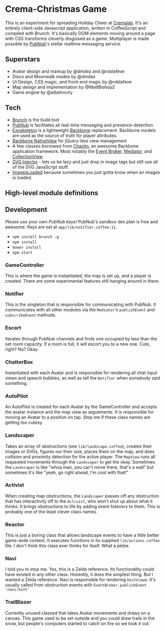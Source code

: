 # Crema-Christmas Game
This is an experiment for spreading Holiday Cheer at [Cremalab](http://cremalab.com). It's an entirely client-side Javascript application, written in CoffeeScript and compiled with Brunch. It's basically DOM elements moving around a page with CSS transforms cleverly disguised as a game. Multiplayer is made possible by [PubNub](http://www.pubnub.com)'s stellar realtime messaging service.

## Superstars
* Avatar design and markup by @dmdez and @roblafeve
* Disco and Moonwalk modes by @dmdez
* UI Design, CSS magic, and front-end magic by @roblafeve
* Map design and implementation by @MattBishop2
* Game engine by @albatrocity

## Tech
* [Brunch](http://brunch.io) is the build tool
* [PubNub](http://www.pubnub.com) is facilitates all real-time messaging and presence-detection.
* [Exoskeleton](http://exosjs.com) is a lightweight [Backbone](http://backbonejs.org) replacement. Backbone models are used as the source of truth for player attributes.
* [Backbone NativeView](https://github.com/akre54/Backbone.NativeView) for jQuery-less view management
* A few classes borrowed from [Chaplin](https://github.com/akre54/Backbone.NativeView), an awesome Backbone application framework. Most notably the [Event Broker](https://github.com/chaplinjs/chaplin/blob/master/src/chaplin/lib/event_broker.coffee), [Mediator](https://github.com/chaplinjs/chaplin/blob/master/src/chaplin/mediator.coffee), and [CollectionView](https://github.com/chaplinjs/chaplin/blob/master/src/chaplin/views/collection_view.coffee)
* [SVG Injector](https://github.com/iconic/SVGInjector) - lets us be lazy and just drop in image tags but still use all of the SVG JavaScript stuff.
* [ImagesLoaded](https://github.com/desandro/imagesloaded) because sometimes you just gotta know when an images is loaded.

## High-level module definitions

## Development
*Please use your own PubNub keys!* PubNub's sandbox dev plan is free and awesome. Keys are set at `app/lib/notifier.coffee:11`.

* `npm install brunch -g`
* `npm install`
* `bower install`
* `npm start`

### GameController
This is where the game is instantiated, the map is set up, and a player is created. There are some experimental features still hanging around in there.

### Notifier
This is the singleton that is responsible for communicating with PubNub. It communicates with all other modules via the `Mediator`'s `publishEvent` and `subscribeEvent` methods.

### Escort
Iterates through PubNub channels and finds one occupied by less than the set room capacity. If a room is full, it will escort you to a new one. Cute, right? No? Okay.

### ChatterBox
Instantiated with each Avatar and is responsible for rendering all chat input views and speech bubbles, as well as tell the `Notifier` when somebody said something.

### AutoPilot
An AutoPilot is created for each Avatar by the GameController and accepts the avatar instance and the map view as arguements. It is responsible for moving an Avatar to a position on tap. Stop me if these class names are getting too cutesy.

### Landscaper
Takes an array of obstructions (see `lib/landscape.coffee`), creates their images or SVGs, figures our their size, places them on the map, and does collision and proximity detection for the active player. The `MapView` runs all requested movements through the `Landscaper` to get the okay. Sometimes the `Landscaper` is like "whoa man, you can't move there, that's a wall" but sometimes it's like "yeah, go right ahead, I'm cool with that!"

### Activist
When creating map obstructions, the `Landscaper` passes off any obstruction that has interactivity off to the `Activist`, who won't shut up about what it thinks. It brings obstructions to life by adding event listeners to them. This is probably one of the least clever class names.

### Reactor
This is just a boring class that allows landscape events to have a little better game-wide context. It executes functions in its supplied `lib/actions.coffee` file. I don't think this class ever thinks for itself. What a plebe.

### Navi
I told you to stop me. Yes, this is a Zelda reference. Its functionality could have existed in any other class. Honestly, it does the simplest thing. But I wanted a Zelda reference. Navi is responsible for rendering `HintView`s. It's usually called from obstruction events with `EventBroker.publishEvent 'navi:hint'`

### TrailBlazer
Currently unused classed that takes Avatar movements and draws on a canvas. This game used to be set outside and you could draw trails in the snow, but people's computers started to catch on fire so we took it out.

